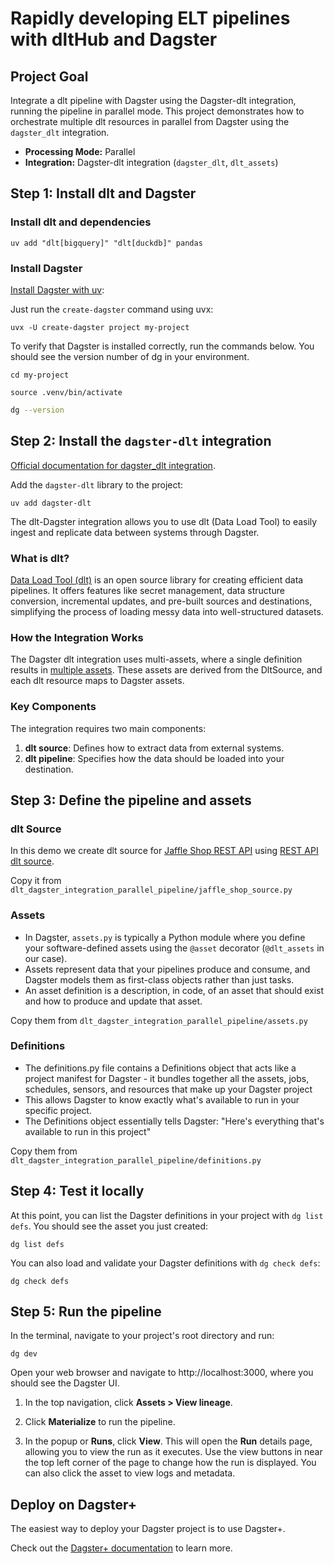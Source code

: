 # Rapidly developing ELT pipelines with dltHub and Dagster

## Project Goal
Integrate a dlt pipeline with Dagster using the Dagster-dlt integration, running the pipeline in parallel mode. This project demonstrates how to orchestrate multiple dlt resources in parallel from Dagster using the `dagster_dlt` integration.

- **Processing Mode:** Parallel
- **Integration:** Dagster-dlt integration (`dagster_dlt`, `dlt_assets`)

## Step 1: Install dlt and Dagster

### Install dlt and dependencies

```shell
uv add "dlt[bigquery]" "dlt[duckdb]" pandas
```

### Install Dagster
[Install Dagster with uv](https://docs.dagster.io/getting-started/installation):

Just run the `create-dagster` command using uvx:

```shell
uvx -U create-dagster project my-project
```

To verify that Dagster is installed correctly, run the commands below. You should see the version number of dg in your environment.

```shell
cd my-project
```

```shell
source .venv/bin/activate
```

```sh
dg --version
```


## Step 2: Install the `dagster-dlt` integration

[Official documentation for dagster_dlt integration](https://docs.dagster.io/guides/build/components/integrations/dlt-component-tutorial).

Add the `dagster-dlt` library to the project:

```shell
uv add dagster-dlt
```

The dlt-Dagster integration allows you to use dlt (Data Load Tool) to easily ingest and replicate data between systems through Dagster.

### What is dlt?

[Data Load Tool (dlt)](https://dlthub.com/) is an open source library for creating efficient data pipelines. It offers features like secret management, data structure conversion, incremental updates, and pre-built sources and destinations, simplifying the process of loading messy data into well-structured datasets.

### How the Integration Works

The Dagster dlt integration uses multi-assets, where a single definition results in [multiple assets](https://docs.dagster.io/integrations/libraries/dlt/using-dlt-with-dagster). These assets are derived from the DltSource, and each dlt resource maps to Dagster assets.

### Key Components

The integration requires two main components:
1. **dlt source**: Defines how to extract data from external systems.
2. **dlt pipeline**: Specifies how the data should be loaded into your destination.

## Step 3: Define the pipeline and assets

### dlt Source

In this demo we create dlt source for [Jaffle Shop REST API](https://jaffle-shop.scalevector.ai/docs) using [REST API dlt source](https://dlthub.com/docs/dlt-ecosystem/verified-sources/rest_api/basic).

Copy it from `dlt_dagster_integration_parallel_pipeline/jaffle_shop_source.py`


### Assets
- In Dagster, `assets.py` is typically a Python module where you define your software-defined assets using the `@asset` decorator (`@dlt_assets` in our case). 
- Assets represent data that your pipelines produce and consume, and Dagster models them as first-class objects rather than just tasks.
- An asset definition is a description, in code, of an asset that should exist and how to produce and update that asset.

Copy them from `dlt_dagster_integration_parallel_pipeline/assets.py`

### Definitions

- The definitions.py file contains a Definitions object that acts like a project manifest for Dagster - it bundles together all the assets, jobs, schedules, sensors, and resources that make up your Dagster project
- This allows Dagster to know exactly what's available to run in your specific project.
- The Definitions object essentially tells Dagster: "Here's everything that's available to run in this project"

Copy them from `dlt_dagster_integration_parallel_pipeline/definitions.py`

## Step 4: Test it locally
At this point, you can list the Dagster definitions in your project with `dg list defs`. You should see the asset you just created:

```shell
dg list defs
```
You can also load and validate your Dagster definitions with `dg check defs`:
```shell
dg check defs
```

## Step 5: Run the pipeline
In the terminal, navigate to your project's root directory and run:
```shell
dg dev
```
Open your web browser and navigate to http://localhost:3000, where you should see the Dagster UI.

1. In the top navigation, click **Assets > View lineage**.

2. Click **Materialize** to run the pipeline.

3. In the popup or **Runs**, click **View**. This will open the **Run** details page, allowing you to view the run as it executes. Use the view buttons in near the top left corner of the page to change how the run is displayed. You can also click the asset to view logs and metadata.

## Deploy on Dagster+
The easiest way to deploy your Dagster project is to use Dagster+.

Check out the [Dagster+ documentation](https://docs.dagster.io/dagster-plus/) to learn more.
